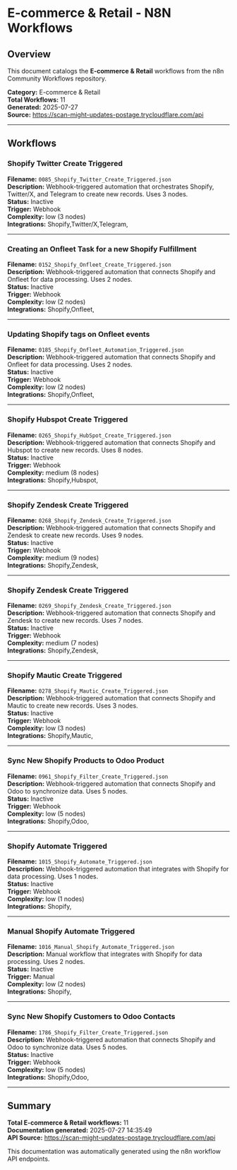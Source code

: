# E-commerce & Retail - N8N Workflows

## Overview
This document catalogs the **E-commerce & Retail** workflows from the n8n Community Workflows repository.

**Category:** E-commerce & Retail  
**Total Workflows:** 11  
**Generated:** 2025-07-27  
**Source:** https://scan-might-updates-postage.trycloudflare.com/api

---

## Workflows

### Shopify Twitter Create Triggered
**Filename:** `0085_Shopify_Twitter_Create_Triggered.json`  
**Description:** Webhook-triggered automation that orchestrates Shopify, Twitter/X, and Telegram to create new records. Uses 3 nodes.  
**Status:** Inactive  
**Trigger:** Webhook  
**Complexity:** low (3 nodes)  
**Integrations:** Shopify,Twitter/X,Telegram,  

---

### Creating an Onfleet Task for a new Shopify Fulfillment
**Filename:** `0152_Shopify_Onfleet_Create_Triggered.json`  
**Description:** Webhook-triggered automation that connects Shopify and Onfleet for data processing. Uses 2 nodes.  
**Status:** Inactive  
**Trigger:** Webhook  
**Complexity:** low (2 nodes)  
**Integrations:** Shopify,Onfleet,  

---

### Updating Shopify tags on Onfleet events
**Filename:** `0185_Shopify_Onfleet_Automation_Triggered.json`  
**Description:** Webhook-triggered automation that connects Shopify and Onfleet for data processing. Uses 2 nodes.  
**Status:** Inactive  
**Trigger:** Webhook  
**Complexity:** low (2 nodes)  
**Integrations:** Shopify,Onfleet,  

---

### Shopify Hubspot Create Triggered
**Filename:** `0265_Shopify_HubSpot_Create_Triggered.json`  
**Description:** Webhook-triggered automation that connects Shopify and Hubspot to create new records. Uses 8 nodes.  
**Status:** Inactive  
**Trigger:** Webhook  
**Complexity:** medium (8 nodes)  
**Integrations:** Shopify,Hubspot,  

---

### Shopify Zendesk Create Triggered
**Filename:** `0268_Shopify_Zendesk_Create_Triggered.json`  
**Description:** Webhook-triggered automation that connects Shopify and Zendesk to create new records. Uses 9 nodes.  
**Status:** Inactive  
**Trigger:** Webhook  
**Complexity:** medium (9 nodes)  
**Integrations:** Shopify,Zendesk,  

---

### Shopify Zendesk Create Triggered
**Filename:** `0269_Shopify_Zendesk_Create_Triggered.json`  
**Description:** Webhook-triggered automation that connects Shopify and Zendesk to create new records. Uses 7 nodes.  
**Status:** Inactive  
**Trigger:** Webhook  
**Complexity:** medium (7 nodes)  
**Integrations:** Shopify,Zendesk,  

---

### Shopify Mautic Create Triggered
**Filename:** `0278_Shopify_Mautic_Create_Triggered.json`  
**Description:** Webhook-triggered automation that connects Shopify and Mautic to create new records. Uses 3 nodes.  
**Status:** Inactive  
**Trigger:** Webhook  
**Complexity:** low (3 nodes)  
**Integrations:** Shopify,Mautic,  

---

### Sync New Shopify Products to Odoo Product
**Filename:** `0961_Shopify_Filter_Create_Triggered.json`  
**Description:** Webhook-triggered automation that connects Shopify and Odoo to synchronize data. Uses 5 nodes.  
**Status:** Inactive  
**Trigger:** Webhook  
**Complexity:** low (5 nodes)  
**Integrations:** Shopify,Odoo,  

---

### Shopify Automate Triggered
**Filename:** `1015_Shopify_Automate_Triggered.json`  
**Description:** Webhook-triggered automation that integrates with Shopify for data processing. Uses 1 nodes.  
**Status:** Inactive  
**Trigger:** Webhook  
**Complexity:** low (1 nodes)  
**Integrations:** Shopify,  

---

### Manual Shopify Automate Triggered
**Filename:** `1016_Manual_Shopify_Automate_Triggered.json`  
**Description:** Manual workflow that integrates with Shopify for data processing. Uses 2 nodes.  
**Status:** Inactive  
**Trigger:** Manual  
**Complexity:** low (2 nodes)  
**Integrations:** Shopify,  

---

### Sync New Shopify Customers to Odoo Contacts
**Filename:** `1786_Shopify_Filter_Create_Triggered.json`  
**Description:** Webhook-triggered automation that connects Shopify and Odoo to synchronize data. Uses 5 nodes.  
**Status:** Inactive  
**Trigger:** Webhook  
**Complexity:** low (5 nodes)  
**Integrations:** Shopify,Odoo,  

---


## Summary

**Total E-commerce & Retail workflows:** 11  
**Documentation generated:** 2025-07-27 14:35:49  
**API Source:** https://scan-might-updates-postage.trycloudflare.com/api  

This documentation was automatically generated using the n8n workflow API endpoints.
